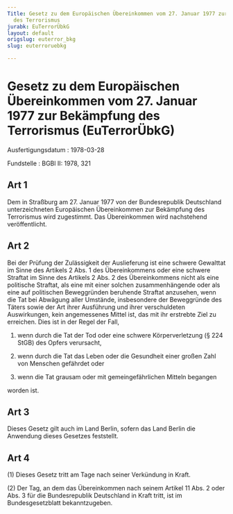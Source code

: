 ```yaml
---
Title: Gesetz zu dem Europäischen Übereinkommen vom 27. Januar 1977 zur Bekämpfung
  des Terrorismus
jurabk: EuTerrorÜbkG
layout: default
origslug: euterror_bkg
slug: euterroruebkg

---
```


# Gesetz zu dem Europäischen Übereinkommen vom 27. Januar 1977 zur Bekämpfung des Terrorismus (EuTerrorÜbkG)

Ausfertigungsdatum
:   1978-03-28

Fundstelle
:   BGBl II: 1978, 321



## Art 1

Dem in Straßburg am 27. Januar 1977 von der Bundesrepublik Deutschland unterzeichneten Europäischen Übereinkommen zur Bekämpfung des Terrorismus wird zugestimmt. Das Übereinkommen wird nachstehend veröffentlicht.


## Art 2

Bei der Prüfung der Zulässigkeit der Auslieferung ist eine schwere Gewalttat im Sinne des Artikels 2 Abs. 1 des Übereinkommens oder eine schwere Straftat im Sinne des Artikels 2 Abs. 2 des Übereinkommens nicht als eine politische Straftat, als eine mit einer solchen zusammenhängende oder als eine auf politischen Beweggründen beruhende Straftat anzusehen, wenn die Tat bei Abwägung aller Umstände, insbesondere der Beweggründe des Täters sowie der Art ihrer Ausführung und ihrer verschuldeten Auswirkungen, kein angemessenes Mittel ist, das mit ihr erstrebte Ziel zu erreichen. Dies ist in der Regel der Fall,

1.  wenn durch die Tat der Tod oder eine schwere Körperverletzung (§ 224 StGB) des Opfers verursacht,


2.  wenn durch die Tat das Leben oder die Gesundheit einer großen Zahl von Menschen gefährdet oder


3.  wenn die Tat grausam oder mit gemeingefährlichen Mitteln begangen



worden ist.


## Art 3

Dieses Gesetz gilt auch im Land Berlin, sofern das Land Berlin die Anwendung dieses Gesetzes feststellt.


## Art 4

(1) Dieses Gesetz tritt am Tage nach seiner Verkündung in Kraft.

(2) Der Tag, an dem das Übereinkommen nach seinem Artikel 11 Abs. 2 oder Abs. 3 für die Bundesrepublik Deutschland in Kraft tritt, ist im Bundesgesetzblatt bekanntzugeben.

